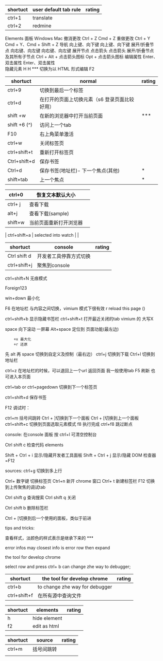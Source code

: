 
| shortuct | user default tab rule | rating |
|----------|-----------------------|--------|
| ctrl+1   | translate             |        |
| ctrl+2   | redmine               |        |




Elements 面板	Windows	Mac
撤消更改	Ctrl + Z	Cmd + Z
重做更改	Ctrl + Y	Cmd + Y、Cmd + Shift + Z
导航	向上键、向下键	向上键、向下键
展开/折叠节点	向右键、向左键	向右键、向左键
展开节点	点击箭头	点击箭头
展开/折叠节点及其所有子节点	Ctrl + Alt + 点击箭头图标	Opt + 点击箭头图标
编辑属性	Enter、双击属性	Enter、双击属性    
隐藏元素	H	H   ***
切换为以 HTML 形式编辑	F2	





| shortuct     | normal                   | rating |
|--------------|--------------------------|--------|
| ctrl+9       | 切换到最后一个标签                |        |
| ctrl+d       | 在打开的页面上切换元素（s6 登录页面比较好用） |        |
| shift +w     | 在新的浏览器中打开当前页面            | ***    |
| shift +6 (^) | 访问上一个tab                 |        |
| F10          | 右上角菜单激活                  |        |
| ctrl+w       | 关闭标签页                    |        |
| ctrl+shift+t | 重新打开标签页                  |        |
| Ctrl+shift+d | 保存书签                     |        |
| Ctrl+d       | 保存书签(地址栏)- 下一个焦点(其他)     | *      |
| shift+tab    | 上一个焦点                    | *      |

| ctrl+0       | 恢复文本默认大小     |  |
|--------------|--------------|--|
| ctrl+ j      | 查看下载         |  |
| alt+j        | 查看下载(sample) |  |
| shift+w      | 当前页面重新打开浏览器  |  |

| ctrl+shift+a | selected into watch   |  |


  


| shortuct     | console     | rating |
|--------------|-------------|--------|
| Ctrl shift d | 开发者工具停靠方式切换 |        |
| ctrl+shift+j | 聚焦到console  |        |



ctrl+shift+N 无痕模式

Foreign123

win+down 最小化

F6 在地址栏 与内容之间切换，vimium 模式下很有效
r  reload this page ()


ctrl+shift+b 显示隐藏书签栏
ctrl+shift+t 打开最近关闭的tab  vimium 的 大写X

space 向下滚动 一屏幕
Alt+space 定位到 页面功能(最左边)
 
        +x 最大化
        +r 还原

先 alt 再 space 切换到自定义及控制（最右边）
ctrl+j  切换到下载
Ctrl+l 切换到地址栏

ctrl+z 在地址栏的时候，可以退回上一个url
返回页面 我一般使用tab
F5 刷新 也可进入本页面

ctrl+tab or  ctrl+pagedown  切换到下一个标签页

ctrl+shift+d 保存书签





F12 调试时：
 
ctrl+m  括号间跳转
Ctrl + ]切换到下一个面板
Ctrl + [切换到上一个面板
ctrl+shift+c 切换到页面选取元素模式
f8 执行完成
ctrl+f8 跳过断点


console:
在console 面板 按  ctrl+l  可清空控制台

Ctrl shift c 检查代码 elements

Shift + Ctrl + i 显示/隐藏开发者工具面板
Shift + Ctrl + j 显示/隐藏 DOM 检查器 =F12

sources:
ctrl+g 切换到多上行



Ctrl+  数字键  切换标签页
Ctrl+n  新开 chrome 窗口
Ctrl+ t    新建标签栏
F12 切换到上传聚焦的调试tab 

Ctrl shift g  查询搜索
Ctrl shift q  关闭

Ctrl shift b   删除标签栏



Ctrl + [切换到后一个使用的面板，类似于前进






tips and tricks:

查看样式，淡颜色的样式表示是继承下来的 ***

error infos  may closest info is error row then expand 




the tool for develop chrome 

select row  and  press ctrl+ b can change zhe way to debugger;


| shortuct     | the tool for develop chrome     | rating |
|--------------|---------------------------------|--------|
| ctrl+b       | to change zhe way for  debugger |        |
| ctrl+shift+f | 在所有源中查询文件                       |        |


| shortuct | elements     | rating |
|----------|--------------|--------|
| h        | hide element |        |
| f2       | edit as html |        |


| shortuct | source | rating |
|----------|--------|--------|
| ctrl+m   | 括号间跳转        |        |
|          |        |        |

